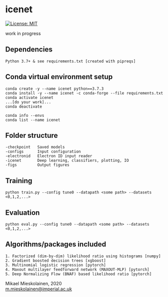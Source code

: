 # icenet
[![License: MIT](https://img.shields.io/badge/License-MIT-yellow.svg)](https://opensource.org/licenses/MIT)

work in progress

## Dependencies
```
Python 3.7+ & see requirements.txt [created with pipreqs]
```

## Conda virtual environment setup
```
conda create -y --name icenet python==3.7.3
conda install -y --name icenet -c conda-forge --file requirements.txt
conda activate icenet
...[do your work]...
conda deactivate

conda info --envs
conda list --name icenet
```

## Folder structure

```
-checkpoint   Saved models
-configs      Input configuration
-electronid   Electron ID input reader
-icenet       Deep learning, classifiers, plotting, IO
-figs         Output figures
```

## Training
```
python train.py --config tune0 --datapath <some path> --datasets <0,1,2,...>
```

## Evaluation
```
python eval.py --config tune0 --datapath <some path> --datasets <0,1,2,...>
```

## Algorithms/packages included
```
1. Factorized (dim-by-dim) likelihood ratio using histograms [numpy]
2. Gradient boosted decision trees [xgboost]
3. Multinomial logistic regression [pytorch]
4. Maxout multilayer feedforward network (MAXOUT-MLP) [pytorch]
5. Deep Normalizing Flow (BNAF) based likelihood ratio [pytorch]
```


Mikael Mieskolainen, 2020\
m.mieskolainen@imperial.ac.uk
